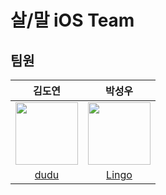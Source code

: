 # 살/말 iOS Team

## 팀원


|김도연|박성우|
|:------:|:---:|
|<img src = "https://github.com/Sal-Mal/salmal-iOS/assets/69573768/76f1ea00-16de-4d0d-8c51-1eda5fc94fa3" width = 100>|<img src = "https://github.com/Sal-Mal/salmal-iOS/assets/69573768/0a1f1dc1-dd6c-40af-9066-5cd4a9a6e3f8" width = 100>|
|[dudu](https://github.com/FirstDo)|[Lingo](https://github.com/seu0313)|
